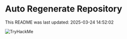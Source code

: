 # Auto Regenerate Repository

This README was last updated: 2025-03-24 14:52:02

 ![TryHackMe](https://tryhackme.com/badge/533634)